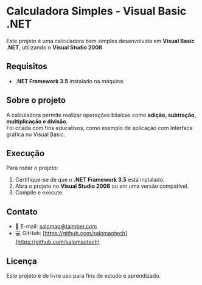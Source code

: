 # Calculadora Simples - Visual Basic .NET

Este projeto é uma calculadora bem simples desenvolvida em **Visual Basic .NET**, utilizando o **Visual Studio 2008**.

## Requisitos

- **.NET Framework 3.5** instalado na máquina.

## Sobre o projeto

A calculadora permite realizar operações básicas como **adição, subtração, multiplicação e divisão**.  
Foi criada com fins educativos, como exemplo de aplicação com interface gráfica no Visual Basic.

## Execução

Para rodar o projeto:

1. Certifique-se de que o **.NET Framework 3.5** está instalado.
2. Abra o projeto no **Visual Studio 2008** ou em uma versão compatível.
3. Compile e execute.

## Contato

- 📧 E-mail: [salomao@taimber.com](mailto:salomao@taimber.com)  
- 💻 GitHub: [https://github.com/salomaotech](https://github.com/salomaotech)

## Licença

Este projeto é de livre uso para fins de estudo e aprendizado.

